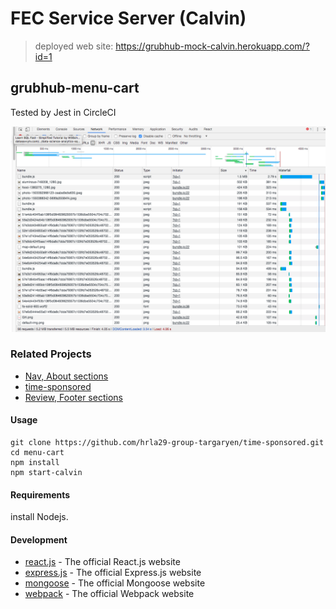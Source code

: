 # FEC Service Server (Calvin)
> deployed web site: https://grubhub-mock-calvin.herokuapp.com/?id=1

## grubhub-menu-cart

Tested by Jest in CircleCI

![](test.png)

### Related Projects

* [Nav, About sections](https://github.com/hrla29-group-targaryen/nav-about)
* [time-sponsored](https://github.com/hrla29-group-targaryen/time-sponsored)
* [Review, Footer sections](https://github.com/hrla29-group-targaryen/reviews)

#### Usage

```
git clone https://github.com/hrla29-group-targaryen/time-sponsored.git
cd menu-cart
npm install
npm start-calvin
```

#### Requirements

install Nodejs.

#### Development

* [react.js](https://www.npmjs.com/package/react) - The official React.js website
* [express.js](https://www.npmjs.com/package/express) - The official Express.js website
* [mongoose](https://www.npmjs.com/package/mongoose) - The official Mongoose website
* [webpack](https://www.npmjs.com/package/webpack) - The official Webpack website
